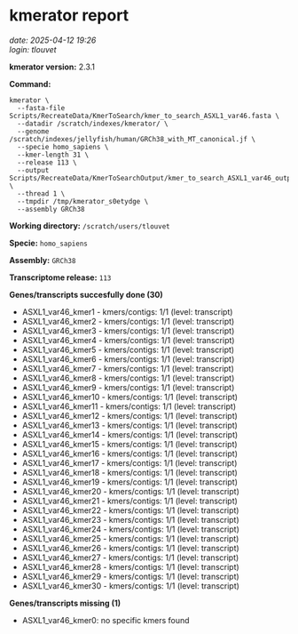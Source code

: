 # kmerator report
*date: 2025-04-12 19:26*  
*login: tlouvet*

**kmerator version:** 2.3.1

**Command:**

```
kmerator \
  --fasta-file Scripts/RecreateData/KmerToSearch/kmer_to_search_ASXL1_var46.fasta \
  --datadir /scratch/indexes/kmerator/ \
  --genome /scratch/indexes/jellyfish/human/GRCh38_with_MT_canonical.jf \
  --specie homo_sapiens \
  --kmer-length 31 \
  --release 113 \
  --output Scripts/RecreateData/KmerToSearchOutput/kmer_to_search_ASXL1_var46_output \
  --thread 1 \
  --tmpdir /tmp/kmerator_s0etydge \
  --assembly GRCh38
```

**Working directory:** `/scratch/users/tlouvet`

**Specie:** `homo_sapiens`

**Assembly:** `GRCh38`

**Transcriptome release:** `113`

**Genes/transcripts succesfully done (30)**

- ASXL1_var46_kmer1 - kmers/contigs: 1/1 (level: transcript)
- ASXL1_var46_kmer2 - kmers/contigs: 1/1 (level: transcript)
- ASXL1_var46_kmer3 - kmers/contigs: 1/1 (level: transcript)
- ASXL1_var46_kmer4 - kmers/contigs: 1/1 (level: transcript)
- ASXL1_var46_kmer5 - kmers/contigs: 1/1 (level: transcript)
- ASXL1_var46_kmer6 - kmers/contigs: 1/1 (level: transcript)
- ASXL1_var46_kmer7 - kmers/contigs: 1/1 (level: transcript)
- ASXL1_var46_kmer8 - kmers/contigs: 1/1 (level: transcript)
- ASXL1_var46_kmer9 - kmers/contigs: 1/1 (level: transcript)
- ASXL1_var46_kmer10 - kmers/contigs: 1/1 (level: transcript)
- ASXL1_var46_kmer11 - kmers/contigs: 1/1 (level: transcript)
- ASXL1_var46_kmer12 - kmers/contigs: 1/1 (level: transcript)
- ASXL1_var46_kmer13 - kmers/contigs: 1/1 (level: transcript)
- ASXL1_var46_kmer14 - kmers/contigs: 1/1 (level: transcript)
- ASXL1_var46_kmer15 - kmers/contigs: 1/1 (level: transcript)
- ASXL1_var46_kmer16 - kmers/contigs: 1/1 (level: transcript)
- ASXL1_var46_kmer17 - kmers/contigs: 1/1 (level: transcript)
- ASXL1_var46_kmer18 - kmers/contigs: 1/1 (level: transcript)
- ASXL1_var46_kmer19 - kmers/contigs: 1/1 (level: transcript)
- ASXL1_var46_kmer20 - kmers/contigs: 1/1 (level: transcript)
- ASXL1_var46_kmer21 - kmers/contigs: 1/1 (level: transcript)
- ASXL1_var46_kmer22 - kmers/contigs: 1/1 (level: transcript)
- ASXL1_var46_kmer23 - kmers/contigs: 1/1 (level: transcript)
- ASXL1_var46_kmer24 - kmers/contigs: 1/1 (level: transcript)
- ASXL1_var46_kmer25 - kmers/contigs: 1/1 (level: transcript)
- ASXL1_var46_kmer26 - kmers/contigs: 1/1 (level: transcript)
- ASXL1_var46_kmer27 - kmers/contigs: 1/1 (level: transcript)
- ASXL1_var46_kmer28 - kmers/contigs: 1/1 (level: transcript)
- ASXL1_var46_kmer29 - kmers/contigs: 1/1 (level: transcript)
- ASXL1_var46_kmer30 - kmers/contigs: 1/1 (level: transcript)


**Genes/transcripts missing (1)**

- ASXL1_var46_kmer0: no specific kmers found
